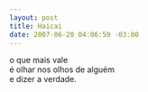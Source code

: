 ```yaml
--- 
layout: post
title: Haicai
date: 2007-06-20 04:06:59 -03:00
---
```


o que mais vale  
é olhar nos olhos de alguém  
e dizer a verdade.  
